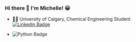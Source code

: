 ### Hi there 👋 I'm Michelle! :grinning: 

- :woman_scientist: University of Calgary, Chemical Engineering Student [![Linkedin Badge](https://img.shields.io/badge/LinkedIn-0077B5?style=for-the-badge&logo=linkedin&logoColor=white)](www.linkedin.com/in/michelle-a-chung)

- ![Python Badge](https://img.shields.io/badge/Python-3776AB?style=for-the-badge&logo=python&logoColor=white)

